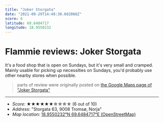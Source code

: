 ```yaml
---
title: "Joker Storgata"
date: "2021-09-29T14:40:30.602068Z"
score: 6
latitude: 69.6484717
longitude: 18.9550232
---
```

# Flammie reviews: Joker Storgata

It's a food shop that is open on Sundays, but it's very small and
cramped. Mainly usable for picking up necessities on Sundays, you'd
probably use other nearby stores when possible.

> parts of review were originally posted on [the Google Maps page of
  "Joker Storgata"](https://www.google.com/maps/place//data=!4m2!3m1!1s0x0:0xd07aa63df89d581a)
* * *
- *Score*: ★★★★★★☆☆☆☆ (6 out of 10)
- *Address*: "Storgata 63, 9008 Tromsø, Norja"
- *Map location*: [18.9550232°N 69.6484717°E (OpenStreetMap)](https://www.openstreetmap.org/?mlat=69.6484717&mlon=18.9550232&zoom=12)
